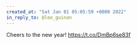 ```yaml
---
created_at: "Sat Jan 01 05:05:59 +0000 2022"
in_reply_to: @leo_guinan
---
```


Cheers to the new year! https://t.co/DmBp6se83f